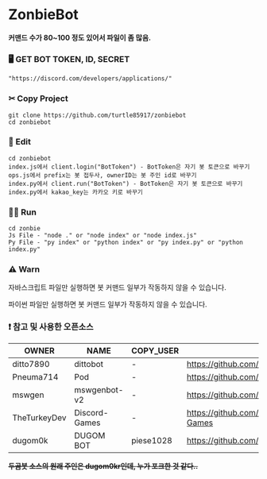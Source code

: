 # ZonbieBot

**커맨드 수가 80~100 정도 있어서 파일이 좀 많음.**

### 🖥 GET BOT TOKEN, ID, SECRET
```
"https://discord.com/developers/applications/"
```

### ✂ Copy Project
```
git clone https://github.com/turtle85917/zonbiebot
cd zonbiebot
```

### 📝 Edit
```
cd zonbiebot
index.js에서 client.login("BotToken") - BotToken은 자기 봇 토큰으로 바꾸기
ops.js에서 prefix는 봇 접두사, ownerID는 봇 주인 id로 바꾸기
index.py에서 client.run("BotToken") - BotToken은 자기 봇 토큰으로 바꾸기
index.py에서 kakao_key는 카카오 키로 바꾸기
```

### 🏃‍♂️ Run
```
cd zonbie
Js File - "node ." or "node index" or "node index.js"
Py File - "py index" or "python index" or "py index.py" or "python index.py"
```

### ⚠ Warn
자바스크립트 파일만 실행하면 봇 커맨드 일부가 작동하지 않을 수 있습니다.

파이썬 파일만 실행하면 봇 커맨드 일부가 작동하지 않을 수 있습니다.

### ❗ 참고 및 사용한 오픈소스
| OWNER      | NAME                  | COPY_USER | URL                                    |
| ---------- | --------------------- | ----------|--------------------------------------- |
| ditto7890  | dittobot              |     -     | https://github.com/ditto7890/dittobot  |
| Pneuma714  | Pod                   |     -     | https://github.com/Pneuma714/Pod       |
| mswgen     | mswgenbot-v2          |     -     | https://github.com/mswgen/mswgenbot-v2 |
| TheTurkeyDev | Discord-Games       |     -     | https://github.com/TheTurkeyDev/Discord-Games |
| dugom0k    | DUGOM BOT             | piese1028 | https://github.com/piese1028/DUGOM_BOT |

**~~두곰봇 소스의 원래 주인은 dugom0kr인데, 누가 포크한 것 같다..~~**
